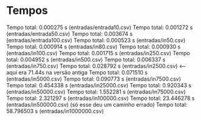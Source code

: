 # Tempos

Tempo total: 0.000275 s (entradas/entrada10.csv)
Tempo total: 0.001272 s (entradas/entrada50.csv)
Tempo total: 0.003674 s (entradas/entrada100.csv)
Tempo total: 0.000523 s (entradas/in50.csv)
Tempo total: 0.000914 s (entradas/in80.csv)
Tempo total: 0.000930 s (entradas/in100.csv)
Tempo total: 0.001715 s (entradas/in250.csv)
Tempo total: 0.004952 s (entradas/in500.csv)
Tempo total: 0.006337 s (entradas/in750.csv)
Tempo total: 0.028792 s (entradas/in2500.csv) <-- aqui era 71.44s na versão antiga
Tempo total: 0.071510 s (entradas/in5000.csv)
Tempo total: 0.090773 s (entradas/in7500.csv)
Tempo total: 0.454338 s (entradas/in25000.csv)
Tempo total: 0.920343 s (entradas/in50000.csv)
Tempo total: 1.552281 s (entradas/in75000.csv)
Tempo total: 2.321297 s (entradas/in100000.csv)
Tempo total: 23.446278 s (entradas/in500000.csv) (só esse deu um caminho errado)
Tempo total: 58.796503 s (entradas/in1000000.csv)


